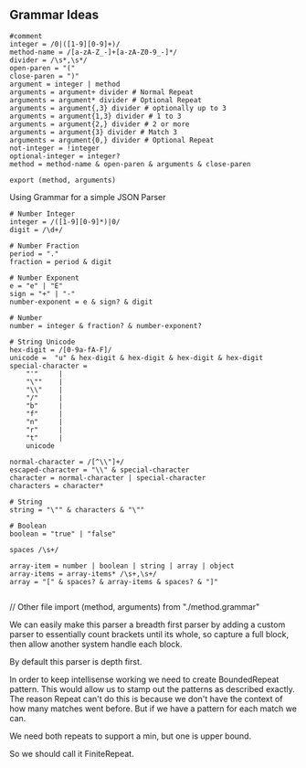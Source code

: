 ## Grammar Ideas
```
#comment
integer = /0|([1-9][0-9]+)/
method-name = /[a-zA-Z_-]+[a-zA-Z0-9_-]*/
divider = /\s*,\s*/
open-paren = "("
close-paren = ")"
argument = integer | method
arguments = argument+ divider # Normal Repeat
arguments = argument* divider # Optional Repeat 
arguments = argument{,3} divider # optionally up to 3 
arguments = argument{1,3} divider # 1 to 3
arguments = argument{2,} divider # 2 or more
arguments = argument{3} divider # Match 3
arguments = argument{0,} divider # Optional Repeat 
not-integer = !integer
optional-integer = integer?
method = method-name & open-paren & arguments & close-paren

export (method, arguments)
```

Using Grammar for a simple JSON Parser
```
# Number Integer
integer = /([1-9][0-9]*)|0/ 
digit = /\d+/

# Number Fraction
period = "."
fraction = period & digit

# Number Exponent
e = "e" | "E"
sign = "+" | "-"
number-exponent = e & sign? & digit

# Number
number = integer & fraction? & number-exponent?

# String Unicode
hex-digit = /[0-9a-fA-F]/
unicode =  "u" & hex-digit & hex-digit & hex-digit & hex-digit
special-character = 
    "'"     | 
    "\""    |  
    "\\"    |
    "/"     | 
    "b"     |
    "f"     | 
    "n"     |
    "r"     | 
    "t"     |
    unicode

normal-character = /[^\\"]+/
escaped-character = "\\" & special-character  
character = normal-character | special-character
characters = character*

# String
string = "\"" & characters & "\""

# Boolean
boolean = "true" | "false"

spaces /\s+/

array-item = number | boolean | string | array | object
array-items = array-items* /\s+,\s+/
array = "[" & spaces? & array-items & spaces? & "]"


```

// Other file
import (method, arguments) from "./method.grammar"



We can easily make this parser a breadth first parser by adding a custom parser to essentially count brackets until its whole, so capture a full block, then allow another system handle each block.

By default this parser is depth first. 


In order to keep intellisense working we need to create BoundedRepeat pattern. This would 
allow us to stamp out the patterns as described exactly. The reason Repeat can't do this
is because we don't have the context of how many matches went before. But if we have
a pattern for each match we can. 

We need both repeats to support a min, but one is upper bound.

So we should call it FiniteRepeat.